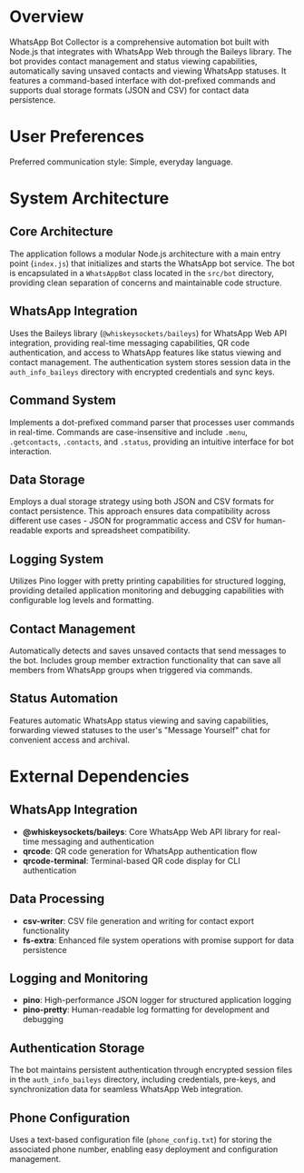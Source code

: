 # Overview

WhatsApp Bot Collector is a comprehensive automation bot built with Node.js that integrates with WhatsApp Web through the Baileys library. The bot provides contact management and status viewing capabilities, automatically saving unsaved contacts and viewing WhatsApp statuses. It features a command-based interface with dot-prefixed commands and supports dual storage formats (JSON and CSV) for contact data persistence.

# User Preferences

Preferred communication style: Simple, everyday language.

# System Architecture

## Core Architecture
The application follows a modular Node.js architecture with a main entry point (`index.js`) that initializes and starts the WhatsApp bot service. The bot is encapsulated in a `WhatsAppBot` class located in the `src/bot` directory, providing clean separation of concerns and maintainable code structure.

## WhatsApp Integration
Uses the Baileys library (`@whiskeysockets/baileys`) for WhatsApp Web API integration, providing real-time messaging capabilities, QR code authentication, and access to WhatsApp features like status viewing and contact management. The authentication system stores session data in the `auth_info_baileys` directory with encrypted credentials and sync keys.

## Command System
Implements a dot-prefixed command parser that processes user commands in real-time. Commands are case-insensitive and include `.menu`, `.getcontacts`, `.contacts`, and `.status`, providing an intuitive interface for bot interaction.

## Data Storage
Employs a dual storage strategy using both JSON and CSV formats for contact persistence. This approach ensures data compatibility across different use cases - JSON for programmatic access and CSV for human-readable exports and spreadsheet compatibility.

## Logging System
Utilizes Pino logger with pretty printing capabilities for structured logging, providing detailed application monitoring and debugging capabilities with configurable log levels and formatting.

## Contact Management
Automatically detects and saves unsaved contacts that send messages to the bot. Includes group member extraction functionality that can save all members from WhatsApp groups when triggered via commands.

## Status Automation
Features automatic WhatsApp status viewing and saving capabilities, forwarding viewed statuses to the user's "Message Yourself" chat for convenient access and archival.

# External Dependencies

## WhatsApp Integration
- **@whiskeysockets/baileys**: Core WhatsApp Web API library for real-time messaging and authentication
- **qrcode**: QR code generation for WhatsApp authentication flow
- **qrcode-terminal**: Terminal-based QR code display for CLI authentication

## Data Processing
- **csv-writer**: CSV file generation and writing for contact export functionality
- **fs-extra**: Enhanced file system operations with promise support for data persistence

## Logging and Monitoring
- **pino**: High-performance JSON logger for structured application logging
- **pino-pretty**: Human-readable log formatting for development and debugging

## Authentication Storage
The bot maintains persistent authentication through encrypted session files in the `auth_info_baileys` directory, including credentials, pre-keys, and synchronization data for seamless WhatsApp Web integration.

## Phone Configuration
Uses a text-based configuration file (`phone_config.txt`) for storing the associated phone number, enabling easy deployment and configuration management.